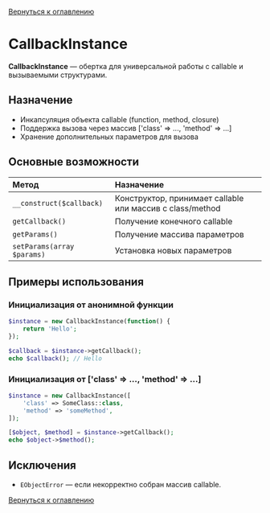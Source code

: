 [Вернуться к оглавлению](../index.md)

# CallbackInstance

**CallbackInstance** — обертка для универсальной работы с callable и вызываемыми структурами.

## Назначение

- Инкапсуляция объекта callable (function, method, closure)
- Поддержка вызова через массив ['class' => ..., 'method' => ...]
- Хранение дополнительных параметров для вызова

## Основные возможности

| Метод | Назначение |
|:------|:-----------|
| `__construct($callback)` | Конструктор, принимает callable или массив с class/method |
| `getCallback()` | Получение конечного callable |
| `getParams()` | Получение массива параметров |
| `setParams(array $params)` | Установка новых параметров |

## Примеры использования

### Инициализация от анонимной функции

```php
$instance = new CallbackInstance(function() {
    return 'Hello';
});

$callback = $instance->getCallback();
echo $callback(); // Hello
```

### Инициализация от ['class' => ..., 'method' => ...]

```php
$instance = new CallbackInstance([
    'class' => SomeClass::class,
    'method' => 'someMethod',
]);

[$object, $method] = $instance->getCallback();
echo $object->$method();
```

## Исключения

- `EObjectError` — если некорректно собран массив callable.

[Вернуться к оглавлению](../index.md)
